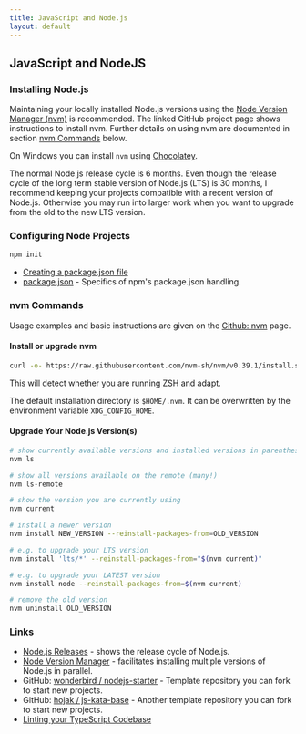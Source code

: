 ```yaml
---
title: JavaScript and Node.js
layout: default
---
```

## JavaScript and NodeJS

### Installing Node.js

Maintaining your locally installed Node.js versions using the [Node Version Manager (nvm)](https://github.com/nvm-sh/nvm) is recommended. The linked GitHub project page shows instructions to install nvm. Further details on using nvm are documented in section [nvm Commands](#nvm-commands) below.

On Windows you can install `nvm` using [Chocolatey](https://community.chocolatey.org/packages/nvm).

The normal Node.js release cycle is 6 months. Even though the release cycle of the long term stable version of Node.js (LTS) is 30 months, I recommend keeping your projects compatible with a recent version of Node.js. Otherwise you may run into larger work when you want to upgrade from the old to the new LTS version.

### Configuring Node Projects

```sh
npm init
```

- [Creating a package.json file](https://docs.npmjs.com/creating-a-package-json-file)
- [package.json](https://docs.npmjs.com/cli/v8/configuring-npm/package-json) - Specifics of npm's package.json handling.

### nvm Commands

Usage examples and basic instructions are given on the [Github: nvm](https://github.com/nvm-sh/nvm) page.

#### Install or upgrade nvm

```sh
curl -o- https://raw.githubusercontent.com/nvm-sh/nvm/v0.39.1/install.sh | bash
````

This will detect whether you are running ZSH and adapt.

The default installation directory is `$HOME/.nvm`. It can be overwritten by the environment variable `XDG_CONFIG_HOME`.

#### Upgrade Your Node.js Version(s)

```sh
# show currently available versions and installed versions in parentheses.
nvm ls

# show all versions available on the remote (many!)
nvm ls-remote

# show the version you are currently using
nvm current

# install a newer version
nvm install NEW_VERSION --reinstall-packages-from=OLD_VERSION

# e.g. to upgrade your LTS version
nvm install 'lts/*' --reinstall-packages-from="$(nvm current)"

# e.g. to upgrade your LATEST version
nvm install node --reinstall-packages-from=$(nvm current)

# remove the old version
nvm uninstall OLD_VERSION
```

### Links

- [Node.js Releases](https://nodejs.org/en/about/releases/) - shows the release cycle of Node.js.
- [Node Version Manager](https://github.com/nvm-sh/nvm) - facilitates installing multiple versions of Node.js in parallel.
- GitHub: [wonderbird / nodejs-starter](https://github.com/wonderbird/nodejs-starter) - Template repository you can fork to start new projects.
- GitHub: [hojak / js-kata-base](https://github.com/hojak/js-kata-base) - Another template repository you can fork to start new projects.
- [Linting your TypeScript Codebase](https://typescript-eslint.io/docs/linting/)